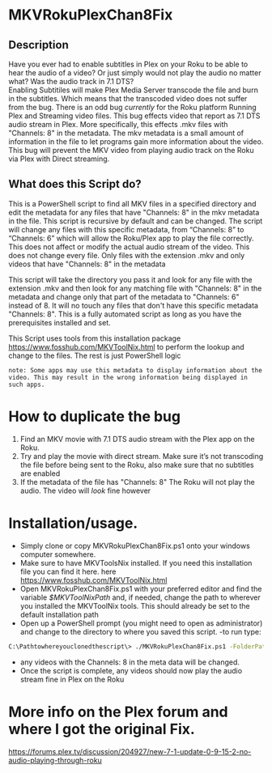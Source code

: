 # MKVRokuPlexChan8Fix



## Description
Have you ever had to enable subtitles in Plex on your Roku to be able to hear the audio of a video? Or just simply would not play the audio no matter what?  Was the audio track in 7.1 DTS?  
Enabling Subtitiles will make Plex Media Server transcode the file and burn in the subtitles. Which means that the transcoded video does not suffer from the bug. 
 There is an odd bug *currently* for the Roku platform Running Plex and Streaming video files.  This bug effects video that report as 7.1 DTS audio stream in Plex. More specifically, this effects .mkv files with "Channels: 8" in the metadata. The mkv metadata is a small amount of information in the file to let programs gain more information about the video. This bug will prevent the MKV video from playing audio track on the Roku via Plex with Direct streaming.
 
 
## What does this Script do?
 This is a PowerShell script to find all MKV files in a specified directory and edit the metadata for any files that have "Channels: 8" in the mkv metadata in the file. This script is recursive by default and can be changed. 
 The script will change any files with this specific metadata, from “Channels: 8” to “Channels: 6”  which will allow the Roku/Plex app to play the file correctly. This does not affect or modify the actual audio stream of the video.  This does not change every file.  Only files with the extension .mkv and only videos that have "Channels: 8" in the metadata

This script will take the directory you pass it and look for any file with the extension .mkv and then look for any matching file with "Channels: 8" in the metadata and change only that part of the metadata to "Channels: 6" instead of 8. It will no touch any files that don't have this specific metadata "Channels: 8".  This is a fully automated script as long as you have the prerequisites installed and set.

This Script uses tools from this installation package https://www.fosshub.com/MKVToolNix.html to perform the lookup and change to the files. The rest is just PowerShell logic
 
 ```note: Some apps may use this metadata to display information about the video. This may result in the wrong information being displayed in such apps. ```

# How to duplicate the bug
 1. Find an MKV movie with 7.1 DTS audio stream with the Plex app on the Roku.
 2. Try and play the movie with direct stream. Make sure it’s not transcoding the file before being sent to the Roku, also make sure that no subtitles are enabled
 3. If the metadata of the file has "Channels: 8" The Roku will not play the audio. The video will *look* fine however

# Installation/usage.

- Simply clone or copy MKVRokuPlexChan8Fix.ps1 onto your windows computer somewhere.
- Make sure to have MKVToolsNix installed.  If you need this installation file you can find it here. here https://www.fosshub.com/MKVToolNix.html
- Open MKVRokuPlexChan8Fix.ps1 with your preferred editor and find the variable *$MKVToolNixPath* and, if needed, change the path to wherever you installed the MKVToolNix tools. This should already be set to the default installation path
- Open up a PowerShell prompt (you might need to open as administrator) and change to the directory to where you saved this script.
-to run type: 

```sh
C:\Pathtowhereyouclonedthescript\> ./MKVRokuPlexChan8Fix.ps1 -FolderPath "d:\path to bulk of your videos\"  
```
- any videos with the Channels: 8 in the meta data will be changed.  
- Once the script is complete, any videos should now play the audio stream fine in Plex on the Roku

 
# More info on the Plex forum and where I got the original Fix. 
https://forums.plex.tv/discussion/204927/new-7-1-update-0-9-15-2-no-audio-playing-through-roku

